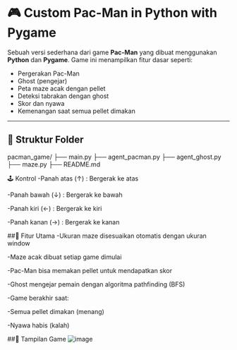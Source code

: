 # 🎮 Custom Pac-Man in Python with Pygame

Sebuah versi sederhana dari game **Pac-Man** yang dibuat menggunakan **Python** dan **Pygame**. Game ini menampilkan fitur dasar seperti:

- Pergerakan Pac-Man  
- Ghost (pengejar)  
- Peta maze acak dengan pellet  
- Deteksi tabrakan dengan ghost  
- Skor dan nyawa  
- Kemenangan saat semua pellet dimakan  

---

## 📂 Struktur Folder

pacman_game/
├── main.py
├── agent_pacman.py
├── agent_ghost.py
├── maze.py
├── README.md

🕹️ Kontrol
-Panah atas (↑) : Bergerak ke atas

-Panah bawah (↓) : Bergerak ke bawah

-Panah kiri (←) : Bergerak ke kiri

-Panah kanan (→) : Bergerak ke kanan

##🧠 Fitur Utama
-Ukuran maze disesuaikan otomatis dengan ukuran window

-Maze acak dibuat setiap game dimulai

-Pac-Man bisa memakan pellet untuk mendapatkan skor

-Ghost mengejar pemain dengan algoritma pathfinding (BFS)

-Game berakhir saat:

-Semua pellet dimakan (menang)

-Nyawa habis (kalah)

##📸 Tampilan Game
![image](https://github.com/user-attachments/assets/d15401cb-4945-48b4-834f-084963ae6c7f)


